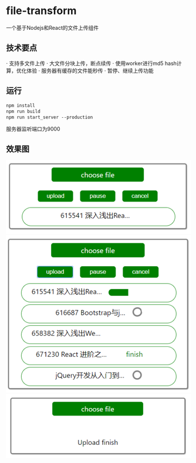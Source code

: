 # file-transform
一个基于Nodejs和React的文件上传组件
## 技术要点
· 支持多文件上传
· 大文件分块上传，断点续传
· 使用worker进行md5 hash计算，优化体验
· 服务器有缓存的文件能秒传
· 暂停、继续上传功能
## 运行
```
npm install
npm run build
npm run start_server --production
```
服务器监听端口为9000
## 效果图
![1.png](./pic/1.png)
![2.png](./pic/2.png)
![3.png](./pic/3.png)
